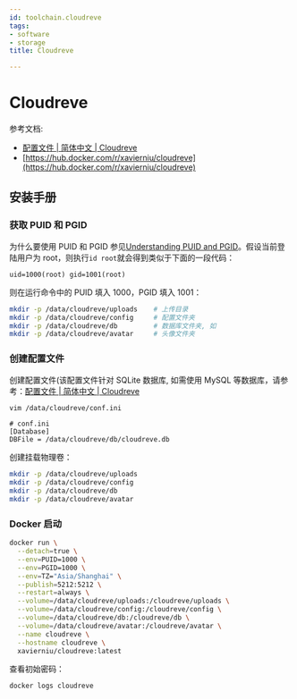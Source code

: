 ```yaml
---
id: toolchain.cloudreve
tags:
- software
- storage
title: Cloudreve

---
```

# Cloudreve
参考文档:

+ [配置文件 | 简体中文 | Cloudreve](https://docs.cloudreve.org/getting-started/config)
+ [https://hub.docker.com/r/xavierniu/cloudreve](https://hub.docker.com/r/xavierniu/cloudreve)

## 安装手册
### 获取 PUID 和 PGID
为什么要使用 PUID 和 PGID 参见[Understanding PUID and PGID](https://docs.linuxserver.io/general/understanding-puid-and-pgid)。假设当前登陆用户为 root，则执行`id root`就会得到类似于下面的一段代码：

```plain
uid=1000(root) gid=1001(root)
```

则在运行命令中的 PUID 填入 1000，PGID 填入 1001：

```bash
mkdir -p /data/cloudreve/uploads    # 上传目录
mkdir -p /data/cloudreve/config     # 配置文件夹
mkdir -p /data/cloudreve/db         # 数据库文件夹, 如
mkdir -p /data/cloudreve/avatar     # 头像文件夹
```

### 创建配置文件
创建配置文件(该配置文件针对 SQLite 数据库, 如需使用 MySQL 等数据库，请参考：[配置文件 | 简体中文 | Cloudreve](https://docs.cloudreve.org/getting-started/config)

```bash
vim /data/cloudreve/conf.ini
```

```properties
# conf.ini
[Database]
DBFile = /data/cloudreve/db/cloudreve.db
```

创建挂载物理卷：

```bash
mkdir -p /data/cloudreve/uploads
mkdir -p /data/cloudreve/config
mkdir -p /data/cloudreve/db
mkdir -p /data/cloudreve/avatar
```

### Docker 启动
```bash
docker run \
  --detach=true \
  --env=PUID=1000 \
  --env=PGID=1000 \
  --env=TZ="Asia/Shanghai" \
  --publish=5212:5212 \
  --restart=always \
  --volume=/data/cloudreve/uploads:/cloudreve/uploads \
  --volume=/data/cloudreve/config:/cloudreve/config \
  --volume=/data/cloudreve/db:/cloudreve/db \
  --volume=/data/cloudreve/avatar:/cloudreve/avatar \
  --name cloudreve \
  --hostname cloudreve \
  xavierniu/cloudreve:latest
```

查看初始密码：

```bash
docker logs cloudreve
```

